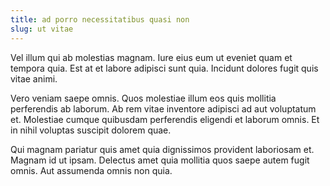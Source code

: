 ```yaml
---
title: ad porro necessitatibus quasi non
slug: ut vitae
---
```


Vel illum qui ab molestias magnam. Iure eius eum ut eveniet quam et tempora quia. Est at et labore adipisci sunt quia. Incidunt dolores fugit quis vitae animi.

Vero veniam saepe omnis. Quos molestiae illum eos quis mollitia perferendis ab laborum. Ab rem vitae inventore adipisci ad aut voluptatum et. Molestiae cumque quibusdam perferendis eligendi et laborum omnis. Et in nihil voluptas suscipit dolorem quae.

Qui magnam pariatur quis amet quia dignissimos provident laboriosam et. Magnam id ut ipsam. Delectus amet quia mollitia quos saepe autem fugit omnis. Aut assumenda omnis non quia.
